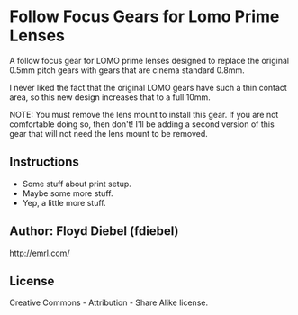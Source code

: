 Follow Focus Gears for Lomo Prime Lenses
=============

A follow focus gear for LOMO prime lenses designed to replace the original 0.5mm pitch gears with gears that are cinema standard 0.8mm.

I never liked the fact that the original LOMO gears have such a thin contact area, so this new design increases that to a full 10mm.

NOTE: You must remove the lens mount to install this gear. If you are not comfortable doing so, then don't! I'll be adding a second version of this gear that will not need the lens mount to be removed.

Instructions
--------
* Some stuff about print setup.
* Maybe some more stuff.
* Yep, a little more stuff.

Author: Floyd Diebel (fdiebel)
--------
<http://emrl.com/>  

License
--------
Creative Commons - Attribution - Share Alike license.  